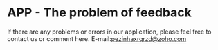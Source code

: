 # APP - The problem of feedback


If there are any problems or errors in our application, please feel free to contact us or comment here. E-mail:pezinhaxrqrzd@zoho.com
